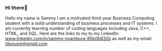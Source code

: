 ### Hi there👋 

Hello my name is Sammy I am a motivated third-year Business Computing student with a solid understanding of business processes and IT systems. I am  currently learning  number of coding languages including Java, C++, HTML, and SQL. Here are the links to my to my LinkedIn: www.linkedin.com/in/sammy-nyambura-85b0b832b as well as my email: idunusm@gmail.com 
